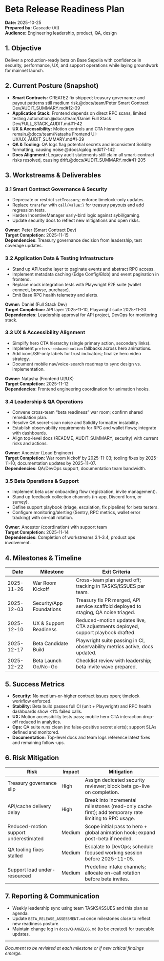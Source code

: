 # Beta Release Readiness Plan

**Date:** 2025-10-25  
**Prepared by:** Cascade (AI)  
**Audience:** Engineering leadership, product, QA, design

## 1. Objective
Deliver a production-ready beta on Base Sepolia with confidence in security, performance, UX, and support operations while laying groundwork for mainnet launch.

## 2. Current Posture (Snapshot)
- **Smart Contracts:** CREATE2 fix shipped; treasury governance and payout patterns still medium risk.@docs/team/Peter Smart Contract Dev/AUDIT_SUMMARY.md#12-39
- **Application Stack:** Frontend depends on direct RPC scans, limited testing automation.@docs/team/Daniel Full Stack Dev/FULL_STACK_AUDIT.md#1-42
- **UX & Accessibility:** Motion controls and CTA hierarchy gaps remain.@docs/team/Natasha Frontend UI-UX/UX_AUDIT_SUMMARY.md#1-39
- **QA & Tooling:** QA logs flag potential secrets and inconsistent Solidity formatting, causing noise.@docs/qalog.md#17-142
- **Docs Alignment:** Legacy audit statements still claim all smart-contract risks resolved, causing drift.@docs/AUDIT_SUMMARY.md#41-205

## 3. Workstreams & Deliverables
### 3.1 Smart Contract Governance & Security
- Deprecate or restrict `setTreasury`; enforce timelock-only updates.
- Replace `transfer` with `call{value:}` for treasury payouts and add regression tests.
- Harden IncentiveManager early-bird logic against sybil/gaming.
- Update security docs to reflect new mitigations and open risks.

**Owner:** Peter (Smart Contract Dev)  
**Target Completion:** 2025-11-15  
**Dependencies:** Treasury governance decision from leadership, test coverage updates.

### 3.2 Application Data & Testing Infrastructure
- Stand up API/cache layer to paginate events and abstract RPC access.
- Implement metadata caching (Edge Config/Blob) and event pagination in frontend.
- Replace mock integration tests with Playwright E2E suite (wallet connect, browse, purchase).
- Emit Base RPC health telemetry and alerts.

**Owner:** Daniel (Full Stack Dev)  
**Target Completion:** API layer 2025-11-10, Playwright suite 2025-11-20  
**Dependencies:** Leadership approval for API project, DevOps for monitoring stack.

### 3.3 UX & Accessibility Alignment
- Simplify hero CTA hierarchy (single primary action, secondary links).
- Implement `prefers-reduced-motion` fallbacks across hero animations.
- Add icons/SR-only labels for trust indicators; finalize hero video strategy.
- Document mobile nav/voice-search roadmap to sync design vs. implementation.

**Owner:** Natasha (Frontend UI/UX)  
**Target Completion:** 2025-11-12  
**Dependencies:** Frontend engineering coordination for animation hooks.

### 3.4 Leadership & QA Operations
- Convene cross-team “beta readiness” war room; confirm shared remediation plan.
- Resolve QA secret-scan noise and Solidity formatter instability.
- Establish observability requirements for RPC and wallet flows; integrate with dashboards.
- Align top-level docs (README, AUDIT_SUMMARY, security) with current risks and actions.

**Owner:** Ancestor (Lead Engineer)  
**Target Completion:** War room kickoff by 2025-11-03; tooling fixes by 2025-11-10; documentation updates by 2025-11-07.  
**Dependencies:** QA/DevOps support, documentation team bandwidth.

### 3.5 Beta Operations & Support
- Implement beta user onboarding flow (registration, invite management).
- Stand up feedback collection channels (in-app, Discord form, or survey).
- Define support playbook (triage, escalation, fix pipeline) for beta testers.
- Configure monitoring/alerting (Sentry, RPC metrics, wallet error tracking) with on-call rotation.

**Owner:** Ancestor (coordination) with support team  
**Target Completion:** 2025-11-14  
**Dependencies:** Completion of workstreams 3.1–3.4, product ops involvement.

## 4. Milestones & Timeline
| Date | Milestone | Exit Criteria |
|------|-----------|---------------|
| 2025-11-26 | War Room Kickoff | Cross-team plan signed off; tracking in TASKS/ISSUES per team. |
| 2025-12-03 | Security/App Foundations | Treasury fix PR merged, API service scaffold deployed to staging, QA noise triaged. |
| 2025-12-10 | UX & Support Readiness | Reduced-motion updates live, CTA adjustments deployed, support playbook drafted. |
| 2025-12-17 | Beta Candidate Build | Playwright suite passing in CI, observability metrics active, docs updated. |
| 2025-12-22 | Beta Launch Go/No-Go | Checklist review with leadership; beta invite wave prepared. |

## 5. Success Metrics
- **Security:** No medium-or-higher contract issues open; timelock workflow enforced.
- **Stability:** Beta build passes full CI (unit + Playwright) and RPC health dashboards show <1% failed calls.
- **UX:** Motion accessibility tests pass; mobile hero CTA interaction drop-off reduced in analytics.
- **Ops:** QA suite runs clean (no false-positive secret alerts); support SLAs defined and monitored.
- **Documentation:** Top-level docs and team logs reference latest fixes and remaining follow-ups.

## 6. Risk Mitigation
| Risk | Impact | Mitigation |
|------|--------|------------|
| Treasury governance slip | High | Assign dedicated security reviewer; block beta go-live on completion. |
| API/cache delivery delay | High | Break into incremental milestones (read-only cache first); add temporary rate limiting to RPC usage. |
| Reduced-motion support underestimated | Medium | Scope initial pass to hero + global animation hook; expand post-beta if needed. |
| QA tooling fixes stalled | Medium | Escalate to DevOps; schedule focused working session before 2025-11-05. |
| Support load under-resourced | Medium | Predefine intake channels; allocate on-call rotation before beta invites. |

## 7. Reporting & Communication
- Weekly leadership sync using team TASKS/ISSUES and this plan as agenda.  
- Update `BETA_RELEASE_ASSESSMENT.md` once milestones close to reflect new readiness posture.  
- Maintain change log in `docs/CHANGELOG.md` (to be created) for traceable updates.

---
*Document to be revisited at each milestone or if new critical findings emerge.*
